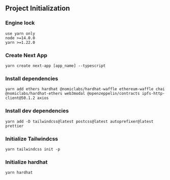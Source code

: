 ## Project Initialization

### Engine lock
`use yarn only` \
`node >=14.0.0` \
`yarn >=1.22.0` 

### Create Next App

`yarn create next-app [app_name] --typescript`

### Install dependencies

`yarn add ethers hardhat @nomiclabs/hardhat-waffle ethereum-waffle chai @nomiclabs/hardhat-ethers web3modal @openzeppelin/contracts ipfs-http-client@50.1.2 axios`

### Install dev dependencies

`yarn add -D tailwindcss@latest postcss@latest autoprefixer@latest prettier`

### Initialize Tailwindcss

`yarn tailwindcss init -p`

### Initialize hardhat

`yarn hardhat`
